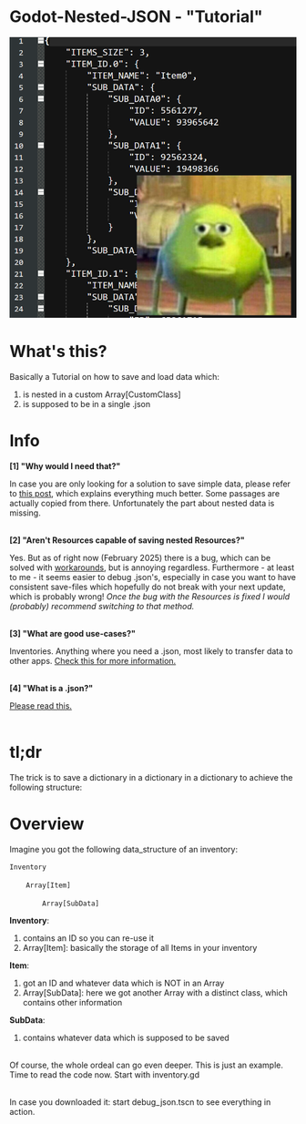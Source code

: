# Godot-Nested-JSON - "Tutorial"

![mike](/mike_is_broke.png)

# What's this?


Basically a Tutorial on how to save and load data which:

1. is nested in a custom Array[CustomClass]
2. is supposed to be in a single .json


# Info
**[1] "Why would I need that?"**

In case you are only looking for a solution to save simple data, please refer to [this post](https://forum.godotengine.org/t/how-to-load-and-save-things-with-godot-a-complete-tutorial-about-serialization/44515), which explains everything much better. Some passages are actually copied from there. Unfortunately the part about nested data is missing.
<br><br>


**[2] "Aren't Resources capable of saving nested Resources?"**

Yes. But as of right now (February 2025) there is a bug, which can be solved with [workarounds](https://github.com/godotengine/godot/issues/65393), but is annoying regardless.
Furthermore - at least to me - it seems easier to debug .json's, especially in case you want to have consistent save-files which hopefully do not break with your next update, which is probably wrong!
*Once the bug with the Resources is fixed I would (probably) recommend switching to that method.*
<br><br>


**[3] "What are good use-cases?"**

Inventories.
Anything where you need a .json, most likely to transfer data to other apps. [Check this for more information.](https://forum.godotengine.org/t/how-to-load-and-save-things-with-godot-a-complete-tutorial-about-serialization/44515)
<br><br>


**[4] "What is a .json?"**

[Please read this.](https://forum.godotengine.org/t/how-to-load-and-save-things-with-godot-a-complete-tutorial-about-serialization/44515)
<br><br>


# tl;dr
The trick is to save a dictionary in a dictionary in a dictionary to achieve the following structure:


# Overview

Imagine you got the following data_structure of an inventory:
	
	Inventory

		Array[Item]

			Array[SubData]


**Inventory**:
	
1. contains an ID so you can re-use it
2. Array[Item]: basically the storage of all Items in your inventory


**Item**:
1. got an ID and whatever data which is NOT in an Array
2. Array[SubData]: here we got another Array with a distinct class, which contains other information

**SubData**:
1. contains whatever data which is supposed to be saved
<br><br>

Of course, the whole ordeal can go even deeper. This is just an example.
Time to read the code now. Start with inventory.gd

<br>
In case you downloaded it: start debug_json.tscn to see everything in action.
